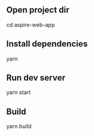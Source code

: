 ## Open project dir

cd aspire-web-app

## Install dependencies

yarn

## Run dev server

yarn start

## Build

yarn build
